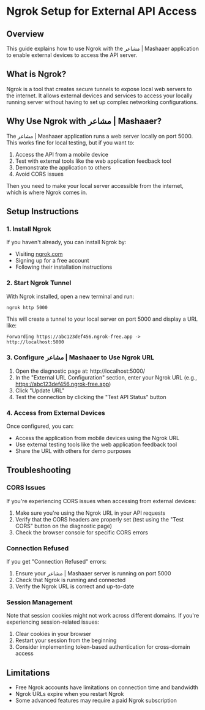 # Ngrok Setup for External API Access

## Overview

This guide explains how to use Ngrok with the مشاعر | Mashaaer application to enable external devices to access the API server.

## What is Ngrok?

Ngrok is a tool that creates secure tunnels to expose local web servers to the internet. It allows external devices and services to access your locally running server without having to set up complex networking configurations.

## Why Use Ngrok with مشاعر | Mashaaer?

The مشاعر | Mashaaer application runs a web server locally on port 5000. This works fine for local testing, but if you want to:

1. Access the API from a mobile device
2. Test with external tools like the web application feedback tool
3. Demonstrate the application to others
4. Avoid CORS issues

Then you need to make your local server accessible from the internet, which is where Ngrok comes in.

## Setup Instructions

### 1. Install Ngrok

If you haven't already, you can install Ngrok by:
- Visiting [ngrok.com](https://ngrok.com/)
- Signing up for a free account
- Following their installation instructions

### 2. Start Ngrok Tunnel

With Ngrok installed, open a new terminal and run:

```bash
ngrok http 5000
```

This will create a tunnel to your local server on port 5000 and display a URL like:

```
Forwarding https://abc123def456.ngrok-free.app -> http://localhost:5000
```

### 3. Configure مشاعر | Mashaaer to Use Ngrok URL

1. Open the diagnostic page at: http://localhost:5000/
2. In the "External URL Configuration" section, enter your Ngrok URL (e.g., https://abc123def456.ngrok-free.app)
3. Click "Update URL"
4. Test the connection by clicking the "Test API Status" button

### 4. Access from External Devices

Once configured, you can:
- Access the application from mobile devices using the Ngrok URL
- Use external testing tools like the web application feedback tool
- Share the URL with others for demo purposes

## Troubleshooting

### CORS Issues

If you're experiencing CORS issues when accessing from external devices:

1. Make sure you're using the Ngrok URL in your API requests
2. Verify that the CORS headers are properly set (test using the "Test CORS" button on the diagnostic page)
3. Check the browser console for specific CORS errors

### Connection Refused

If you get "Connection Refused" errors:

1. Ensure your مشاعر | Mashaaer server is running on port 5000
2. Check that Ngrok is running and connected
3. Verify the Ngrok URL is correct and up-to-date

### Session Management

Note that session cookies might not work across different domains. If you're experiencing session-related issues:

1. Clear cookies in your browser
2. Restart your session from the beginning
3. Consider implementing token-based authentication for cross-domain access

## Limitations

- Free Ngrok accounts have limitations on connection time and bandwidth
- Ngrok URLs expire when you restart Ngrok
- Some advanced features may require a paid Ngrok subscription